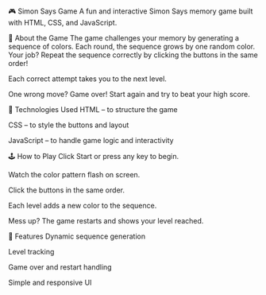 🎮 Simon Says Game
A fun and interactive Simon Says memory game built with HTML, CSS, and JavaScript.

🧠 About the Game
The game challenges your memory by generating a sequence of colors. Each round, the sequence grows by one random color. Your job? Repeat the sequence correctly by clicking the buttons in the same order!

Each correct attempt takes you to the next level.

One wrong move? Game over! Start again and try to beat your high score.

🚀 Technologies Used
HTML – to structure the game

CSS – to style the buttons and layout

JavaScript – to handle game logic and interactivity

🕹️ How to Play
Click Start or press any key to begin.

Watch the color pattern flash on screen.

Click the buttons in the same order.

Each level adds a new color to the sequence.

Mess up? The game restarts and shows your level reached.

🧩 Features
Dynamic sequence generation

Level tracking

Game over and restart handling

Simple and responsive UI
